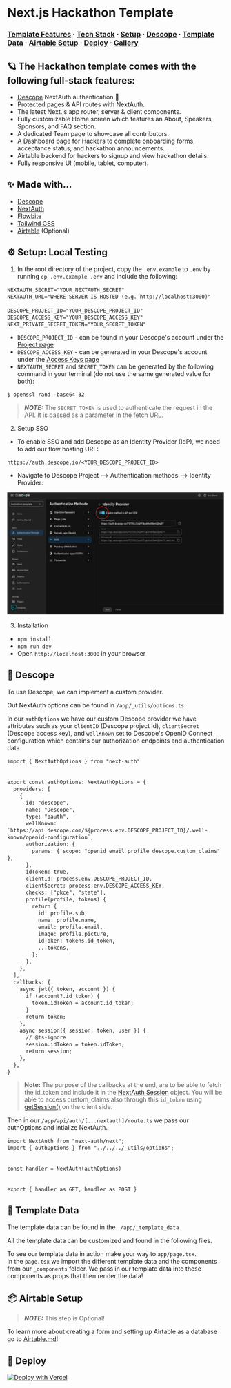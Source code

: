 # Next.js Hackathon Template

### [Template Features](#-the-hackathon-template-comes-with-the-following-full-stack-features) · [Tech Stack](#-made-with) · [Setup](#-setup-local-testing) · [Descope](#-descope) · [Template Data](#-template-data) · [Airtable Setup](#-airtable-setup) · [Deploy](#-deploy) · [Gallery](#-gallery)

## 🪐 The Hackathon template comes with the following full-stack features:

- [Descope](https://descope.com) NextAuth authentication 🔐 <br/>
- Protected pages & API routes with NextAuth. <br/>
- The latest Next.js app router, server & client components. <br/>
- Fully customizable Home screen which features an About, Speakers, Sponsors, and FAQ section. <br/>
- A dedicated Team page to showcase all contributors. <br/>
- A Dashboard page for Hackers to complete onboarding forms, acceptance status, and hackathon announcements. <br/>
- Airtable backend for hackers to signup and view hackathon details. <br/>
- Fully responsive UI (mobile, tablet, computer). <br/>

## ✨ Made with...

- [Descope](https://www.descope.com/)
- [NextAuth](https://next-auth.js.org/)
- [Flowbite](https://flowbite.com/)
- [Tailwind CSS](https://tailwindcss.com/)
- [Airtable](https://www.airtable.com/) (Optional)

## ⚙️ Setup: Local Testing

1. In the root directory of the project, copy the `.env.example` to `.env` by running `cp .env.example .env` and include the following:

```
NEXTAUTH_SECRET="YOUR_NEXTAUTH_SECRET"
NEXTAUTH_URL="WHERE SERVER IS HOSTED (e.g. http://localhost:3000)"

DESCOPE_PROJECT_ID="YOUR_DESCOPE_PROJECT_ID"
DESCOPE_ACCESS_KEY="YOUR_DESCOPE_ACCESS_KEY"
NEXT_PRIVATE_SECRET_TOKEN="YOUR_SECRET_TOKEN"
```

- `DESCOPE_PROJECT_ID` - can be found in your Descope's account under the [Project page](https://app.descope.com/settings/project)
- `DESCOPE_ACCESS_KEY` - can be generated in your Descope's account under the [Access Keys page](https://app.descope.com/accesskeys)
- `NEXTAUTH_SECRET` and `SECRET_TOKEN` can be generated by the following command in your terminal (do not use the same generated value for both):

```
$ openssl rand -base64 32
```

> **_NOTE:_** The `SECRET_TOKEN` is used to authenticate the request in the API. It is passed as a parameter in the fetch URL.

2. Setup SSO

- To enable SSO and add Descope as an Identity Provider (IdP), we need to add our flow hosting URL:

```
https://auth.descope.io/<YOUR_DESCOPE_PROJECT_ID>
```

- Navigate to Descope Project --> Authentication methods --> Identity Provider:

<img src="./readme-assets/sso.png" />

3. Installation

- `npm install`
- `npm run dev`
- Open `http://localhost:3000` in your browser

## 🔑 Descope

To use Descope, we can implement a custom provider. <br />

Out NextAuth options can be found in `/app/_utils/options.ts`.

In our `authOptions` we have our custom Descope provider we have attributes such as your `clientID` (Descope project id), `clientSecret` (Descope access key), and `wellKnown` set to Descope's OpenID Connect configuration which contains our authorization endpoints and authentication data.

```
import { NextAuthOptions } from "next-auth"


export const authOptions: NextAuthOptions = {
  providers: [
    {
      id: "descope",
      name: "Descope",
      type: "oauth",
      wellKnown: `https://api.descope.com/${process.env.DESCOPE_PROJECT_ID}/.well-known/openid-configuration`,
      authorization: {
        params: { scope: "openid email profile descope.custom_claims" },
      },
      idToken: true,
      clientId: process.env.DESCOPE_PROJECT_ID,
      clientSecret: process.env.DESCOPE_ACCESS_KEY,
      checks: ["pkce", "state"],
      profile(profile, tokens) {
        return {
          id: profile.sub,
          name: profile.name,
          email: profile.email,
          image: profile.picture,
          idToken: tokens.id_token,
          ...tokens,
        };
      },
    },
  ],
  callbacks: {
    async jwt({ token, account }) {
      if (account?.id_token) {
        token.idToken = account.id_token;
      }
      return token;
    },
    async session({ session, token, user }) {
      // @ts-ignore
      session.idToken = token.idToken;
      return session;
    },
  },
}
```

> **Note:** The purpose of the callbacks at the end, are to be able to fetch the id_token and include it in the [NextAuth Session](https://next-auth.js.org/configuration/nextjs#getserversession) object. You will be able to access custom_claims also through this `id_token` using [getSession()](https://next-auth.js.org/getting-started/client#getsession) on the client side.

Then in our `/app/api/auth/[...nextauth]/route.ts` we pass our authOptions and intialize NextAuth.

```
import NextAuth from "next-auth/next";
import { authOptions } from "../../../_utils/options";


const handler = NextAuth(authOptions)


export { handler as GET, handler as POST }
```

## 👾 Template Data

The template data can be found in the `./app/_template_data`

All the template data can be customized and found in the following files. <br />

To see our template data in action make your way to `app/page.tsx`. <br />
In the `page.tsx` we import the different template data and the components from our `_components` folder. We pass in
our template data into these components as props that then render the data!

## 📦 Airtable Setup

> **_NOTE:_** This step is Optional!

To learn more about creating a form and setting up Airtable as a database go to [Airtable.md](Airtable.md)!

## 🚀 Deploy

[![Deploy with Vercel](https://vercel.com/button)](https://vercel.com/new/clone?repository-url=https%3A%2F%2Fgithub.com%2Fdescope%2Fnextjs-hackathon-template&env=NEXTAUTH_URL,AIRTABLE_FORM_EMBED,AIRTABLE_TABLE_NAME,AIRTABLE_BASE,AIRTABLE_PERSONAL_ACCESS_TOKEN,DESCOPE_ACCESS_KEY,DESCOPE_PROJECT_ID,NEXTAUTH_SECRET)
